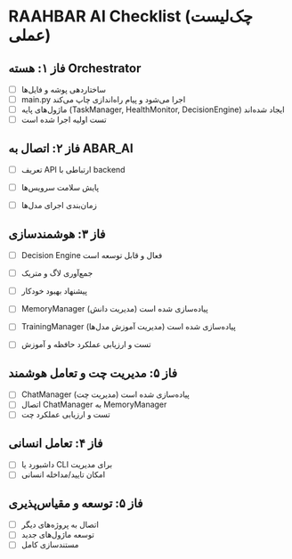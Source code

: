 # RAAHBAR AI Checklist (چک‌لیست عملی)

## فاز ۱: هسته Orchestrator
- [ ] ساختاردهی پوشه و فایل‌ها
- [ ] main.py اجرا می‌شود و پیام راه‌اندازی چاپ می‌کند
- [ ] ماژول‌های پایه (TaskManager, HealthMonitor, DecisionEngine) ایجاد شده‌اند
- [ ] تست اولیه اجرا شده است

## فاز ۲: اتصال به ABAR_AI
- [ ] تعریف API ارتباطی با backend
- [ ] پایش سلامت سرویس‌ها
- [ ] زمان‌بندی اجرای مدل‌ها


## فاز ۳: هوشمندسازی
- [ ] Decision Engine فعال و قابل توسعه است
- [ ] جمع‌آوری لاگ و متریک
- [ ] پیشنهاد بهبود خودکار

- [ ] MemoryManager (مدیریت دانش) پیاده‌سازی شده است
- [ ] TrainingManager (مدیریت آموزش مدل‌ها) پیاده‌سازی شده است
- [ ] تست و ارزیابی عملکرد حافظه و آموزش

## فاز ۵: مدیریت چت و تعامل هوشمند
- [ ] ChatManager (مدیریت چت) پیاده‌سازی شده است
- [ ] اتصال ChatManager به MemoryManager
- [ ] تست و ارزیابی عملکرد چت

## فاز ۴: تعامل انسانی
- [ ] داشبورد یا CLI برای مدیریت
- [ ] امکان تایید/مداخله انسانی

## فاز ۵: توسعه و مقیاس‌پذیری
- [ ] اتصال به پروژه‌های دیگر
- [ ] توسعه ماژول‌های جدید
- [ ] مستندسازی کامل
